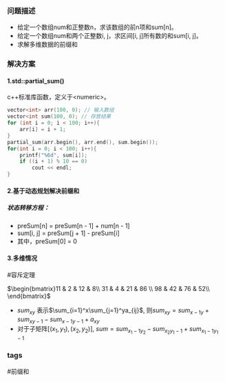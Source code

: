 ### 问题描述
- 给定一个数组num和正整数n，求该数组的前n项和sum[n]。
- 给定一个数组num和两个正整数i, j，求区间[i, j]所有数的和sum[i, j]。
- 求解多维数据的前缀和
### 解决方案
#### 1.std::partial_sum()
c++标准库函数，定义于\<numeric>。

``` c++
vector<int> arr(100, 0); // 输入数组
vector<int sum(100, 0); // 存放结果
for (int i = 0; i < 100; i++){
	arr[i] = i + 1;
}
partial_sum(arr.begin(), arr.end(), sum.begin());
for(int i = 0; i < 100; i++){
	printf("%6d", sum[i]);
	if ((i + 1) % 10 == 0)
		cout << endl;
}
```
#### 2.基于动态规划解决前缀和
##### 状态转移方程：
- preSum[n] = preSum[n - 1] + num[n - 1]
- sum[i, j] = preSum[j + 1] - preSum[i]
- 其中，preSum[0] = 0

#### 3.多维情况 
#容斥定理

$\begin{bmatrix}11 & 2 & 12 & 8\\ 31 & 4 & 21 & 86 \\ 98 & 42 & 76 & 52\\ \end{bmatrix}$
- $sum_{xy}$ 表示$\sum_{i=1}^x\sum_{j=1}^ya_{ij}$, 则$sum_{xy}=sum_{x-1y}+sum_{xy-1}-sum_{x-1y-1}+a_{xy}$
- 对于子矩阵$[(x_1,y_1),(x_2,y_2)]$, $sum=sum_{x_1-1y_2}-sum_{x_2y_1-1}+sum_{x_1-1y_1-1}$
### tags
#前缀和